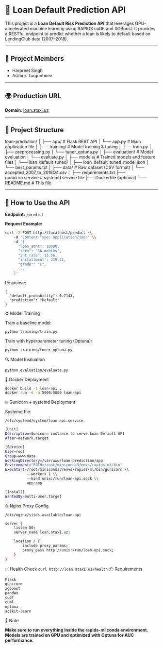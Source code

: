 # 🚀 Loan Default Prediction API

This project is a **Loan Default Risk Prediction API** that leverages GPU-accelerated machine learning using RAPIDS cuDF and XGBoost. It provides a RESTful endpoint to predict whether a loan is likely to default based on LendingClub data (2007–2018).

---

## 🧠 Project Members

- Harpreet Singh
- Asilbek Turgunboev

---

## 🌍 Production URL

**Domain**: [loan.ataxi.uz](http://loan.ataxi.uz)

---

## 📂 Project Structure

loan-prediction/
│
├── app/                    # Flask REST API
│   └── app.py              # Main application file
│
├── training/               # Model training & tuning
│   ├── train.py
│   ├── preprocessing.py
│   └── tuner_optuna.py
│
├── evaluation/             # Model evaluation
│   └── evaluate.py
│
├── models/                 # Trained models and feature files
│   └── loan_default_tuned/
│       ├── loan_default_tuned_model.json
│       └── best_params.txt
│
├── data/                   # Raw dataset (CSV format)
│   └── accepted_2007_to_2018Q4.csv
│
├── requirements.txt
├── gunicorn.service        # systemd service file
├── Dockerfile (optional)
└── README.md               # This file

---

## 🧪 How to Use the API

**Endpoint:** `/predict`

**Request Example:**

```bash
curl -X POST http://localhost/predict \\
    -H "Content-Type: application/json" \\
    -d '{
      "loan_amnt": 10000,
      "term": "36 months",
      "int_rate": 13.56,
      "installment": 339.31,
      "grade": "C",
      ...
    }'
```
Response:
```
{
  "default_probability": 0.7143,
  "prediction": "Default"
}
```
⚙️ Model Training

Train a baseline model:
```bash
python training/train.py
```

Train with hyperparameter tuning (Optuna):
```bash
python training/tuner_optuna.py
```

🔍 Model Evaluation
```bash
python evaluation/evaluate.py
```

🐳 Docker Deployment
```bash
docker build -t loan-api .
docker run -d -p 5000:5000 loan-api
```

🔥 Gunicorn + systemd Deployment

Systemd file:

```/etc/systemd/system/loan-api.service```

```bash
[Unit]
Description=Gunicorn instance to serve Loan Default API
After=network.target

[Service]
User=root
Group=www-data
WorkingDirectory=/var/www/loan-prediction/app
Environment="PATH=/root/miniconda3/envs/rapids-ml/bin"
ExecStart=/root/miniconda3/envs/rapids-ml/bin/gunicorn \\
          --workers 1 \\
          --bind unix:/run/loan-api.sock \\
          app:app

[Install]
WantedBy=multi-user.target

```

🌐 Nginx Proxy Config

```/etc/nginx/sites-available/loan-api```
```bash
server {
    listen 80;
    server_name loan.ataxi.uz;

    location / {
        include proxy_params;
        proxy_pass http://unix:/run/loan-api.sock;
    }
}

```

✅ Health Check
```curl http://loan.ataxi.uz/health```
📦 Requirements
```bash
Flask
gunicorn
xgboost
pandas
cudf
cuml
optuna
scikit-learn
```

📌 Note

**Make sure to run everything inside the rapids-ml conda environment.**
**Models are trained on GPU and optimized with Optuna for AUC performance.**